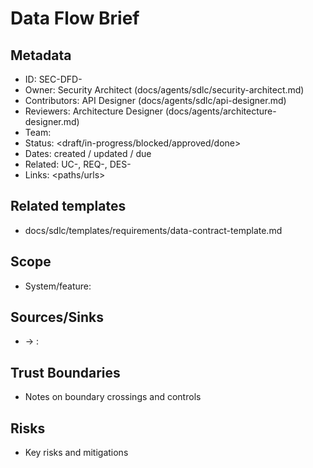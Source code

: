 # Data Flow Brief

## Metadata
- ID: SEC-DFD-<id>
- Owner: Security Architect (docs/agents/sdlc/security-architect.md)
- Contributors: API Designer (docs/agents/sdlc/api-designer.md)
- Reviewers: Architecture Designer (docs/agents/architecture-designer.md)
- Team: <team>
- Status: <draft/in-progress/blocked/approved/done>
- Dates: created <YYYY-MM-DD> / updated <YYYY-MM-DD> / due <YYYY-MM-DD>
- Related: UC-<id>, REQ-<id>, DES-<id>
- Links: <paths/urls>

## Related templates
- docs/sdlc/templates/requirements/data-contract-template.md

## Scope
- System/feature: <name>

## Sources/Sinks
- <component> → <component>: <data>

## Trust Boundaries
- Notes on boundary crossings and controls

## Risks
- Key risks and mitigations
